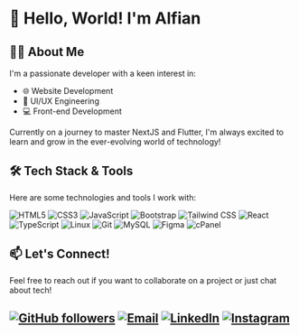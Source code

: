 # 👋 Hello, World! I'm Alfian

## 👨‍💻 About Me

I'm a passionate developer with a keen interest in:
- 🌐 Website Development
- 🎨 UI/UX Engineering
- 💻 Front-end Development

Currently on a journey to master NextJS and Flutter, I'm always excited to learn and grow in the ever-evolving world of technology!

## 🛠️ Tech Stack & Tools

Here are some technologies and tools I work with:

![HTML5](https://img.shields.io/badge/-HTML5-E34F26?style=for-the-badge&logo=html5&logoColor=white)
![CSS3](https://img.shields.io/badge/-CSS3-1572B6?style=for-the-badge&logo=css3&logoColor=white)
![JavaScript](https://img.shields.io/badge/-JavaScript-F7DF1E?style=for-the-badge&logo=javascript&logoColor=black)
![Bootstrap](https://img.shields.io/badge/-Bootstrap-7952B3?style=for-the-badge&logo=bootstrap&logoColor=white)
![Tailwind CSS](https://img.shields.io/badge/-Tailwind_CSS-38B2AC?style=for-the-badge&logo=tailwind-css&logoColor=white)
![React](https://img.shields.io/badge/-React-61DAFB?style=for-the-badge&logo=react&logoColor=black)
![TypeScript](https://img.shields.io/badge/-TypeScript-3178C6?style=for-the-badge&logo=typescript&logoColor=white)
![Linux](https://img.shields.io/badge/-Linux-FCC624?style=for-the-badge&logo=linux&logoColor=black)
![Git](https://img.shields.io/badge/-Git-F05032?style=for-the-badge&logo=git&logoColor=white)
![MySQL](https://img.shields.io/badge/-MySQL-4479A1?style=for-the-badge&logo=mysql&logoColor=white)
![Figma](https://img.shields.io/badge/-Figma-F24E1E?style=for-the-badge&logo=figma&logoColor=white)
![cPanel](https://img.shields.io/badge/-cPanel-FF6C2C?style=for-the-badge&logo=cpanel&logoColor=white)

## 📫 Let's Connect!

Feel free to reach out if you want to collaborate on a project or just chat about tech!

[![GitHub followers](https://img.shields.io/github/followers/alviannn15?label=Follow&style=social)](https://github.com/alviannn15)
[![Email](https://img.shields.io/badge/Email-alfianrenaldi333%40gmail.com-blue?style=flat-square&logo=gmail)](mailto:alfianrenaldi333@gmail.com)
[![LinkedIn](https://img.shields.io/badge/LinkedIn-Connect-blue?style=flat-square&logo=linkedin)](https://www.linkedin.com/in/alfian-renaldi)
[![Instagram](https://img.shields.io/badge/Instagram-Follow-E4405F?style=flat-square&logo=instagram&logoColor=white)](https://www.instagram.com/alviannn15)
---
